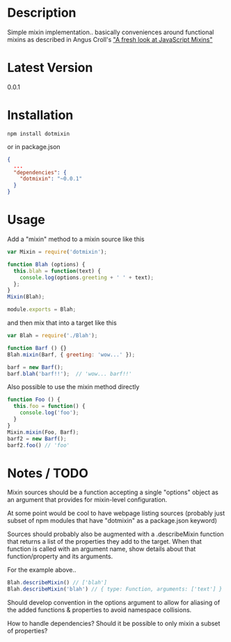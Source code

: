 # Description

Simple mixin implementation.. basically conveniences around functional mixins as described in Angus Croll's ["A fresh look at JavaScript Mixins"](http://javascriptweblog.wordpress.com/2011/05/31/a-fresh-look-at-javascript-mixins/) 


# Latest Version

0.0.1

# Installation
```
npm install dotmixin
```

or in package.json 

```json
{
  ...
  "dependencies": {
    "dotmixin": "~0.0.1"
  }
}
```

# Usage

Add a "mixin" method to a mixin source like this
```js
var Mixin = require('dotmixin');

function Blah (options) {
  this.blah = function(text) {
    console.log(options.greeting + ' ' + text);
  };
}
Mixin(Blah);

module.exports = Blah;
```

and then mix that into a target like this
```js
var Blah = require('./Blah');

function Barf () {}
Blah.mixin(Barf, { greeting: 'wow...' });

barf = new Barf();
barf.blah('barf!!');  // 'wow... barf!!'

```

Also possible to use the mixin method directly

```js
function Foo () {
  this.foo = function() {
    console.log('foo');
  }
}
Mixin.mixin(Foo, Barf);
barf2 = new Barf();
barf2.foo() // 'foo'
```

# Notes / TODO

Mixin sources should be a function accepting a single "options" object as an argument that provides for mixin-level configuration. 

At some point would be cool to have webpage listing sources (probably just subset of npm modules that have "dotmixin" as a package.json keyword)

Sources should probably also be augmented with a .describeMixin function that returns a list of the properties they add to the target. When that function is called with an argument name, show details about that function/property and its arguments.

For the example above.. 
```js
Blah.describeMixin() // ['blah']
Blah.describeMixin('blah') // { type: Function, arguments: ['text'] }
```

Should develop convention in the options argument to allow for aliasing of the added functions & properties to avoid namespace collisions.

How to handle dependencies? Should it be possible to only mixin a subset of properties? 





